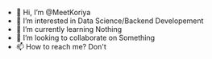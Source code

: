 - 👋 Hi, I’m @MeetKoriya
- 👀 I’m interested in Data Science/Backend Developement
- 🌱 I’m currently learning Nothing
- 💞️ I’m looking to collaborate on Something
- 📫 How to reach me? Don't

<!---
MeetKoriya/MeetKoriya is a ✨ special ✨ repository because its `README.md` (this file) appears on your GitHub profile.
You can click the Preview link to take a look at your changes.
--->
